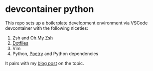 # devcontainer python

This repo sets up a boilerplate development environment via VSCode devcontainer with the following niceties:

1. Zsh and [Oh My Zsh](https://github.com/ohmyzsh/ohmyzsh/wiki)
2. [Dotfiles](@/posts/easy-dotfiles-with-chezmoi.md)
3. Vim
4. Python, [Poetry](https://python-poetry.org/) and Python dependencies

It pairs with my [blog post](https://estenssorog.com/posts/devcontainers-that-feel-like-home/) on the topic.

